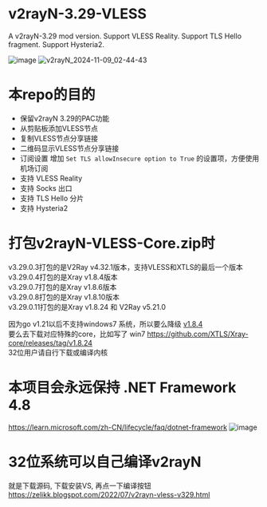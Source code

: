 # v2rayN-3.29-VLESS
A v2rayN-3.29 mod version. Support VLESS Reality. Support TLS Hello fragment. Support Hysteria2.

![image](https://github.com/crazypeace/v2rayN-3.29-VLESS/assets/665889/dde23c73-6885-47bf-8006-9f6ed3ef14a9)
<img alt="v2rayN_2024-11-09_02-44-43" src="https://github.com/user-attachments/assets/f5f8b72a-7448-4ff3-be63-f7dcb15156bb">


# 本repo的目的
- 保留v2rayN 3.29的PAC功能
- 从剪贴板添加VLESS节点
- 复制VLESS节点分享链接
- 二维码显示VLESS节点分享链接
- 订阅设置 增加 `Set TLS allowInsecure option to True` 的设置项，方便使用机场订阅
- 支持 VLESS Reality
- 支持 Socks 出口
- 支持 TLS Hello 分片
- 支持 Hysteria2

# 打包v2rayN-VLESS-Core.zip时
v3.29.0.3打包的是V2Ray v4.32.1版本，支持VLESS和XTLS的最后一个版本  
v3.29.0.4打包的是Xray v1.8.4版本  
v3.29.0.7打包的是Xray v1.8.6版本  
v3.29.0.8打包的是Xray v1.8.10版本  
v3.29.0.11打包的是Xray v1.8.24 和 V2Ray v5.21.0  

因为go v1.21以后不支持windows7 系统，所以要么降级 [v1.8.4](https://github.com/XTLS/Xray-core/releases/tag/v1.8.4)  
要么去下载对应特殊的core，比如写了 win7 https://github.com/XTLS/Xray-core/releases/tag/v1.8.24  
32位用户请自行下载或编译内核

# 本项目会永远保持 .NET Framework 4.8
https://learn.microsoft.com/zh-CN/lifecycle/faq/dotnet-framework
![image](https://github.com/crazypeace/v2rayN-3.29-VLESS/assets/665889/8efc502f-c216-4091-b111-7f127cfff79f)

# 32位系统可以自己编译v2rayN
就是下载源码, 下载安装VS, 再点一下编译按钮  
https://zelikk.blogspot.com/2022/07/v2rayn-vless-v329.html
